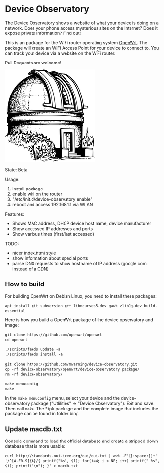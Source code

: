 # Device Observatory

The Device Observatory shows a website of what your device is doing on a network. Does your phone access mysterious sites on the Internet? Does it expose private Information? Find out! 

This is an package for the WiFi router operating system [OpenWrt](http://openwrt.org). The package will create an WiFi Access Point for your device to connect to. You can track your device via a website on the WiFi router.

Pull Requests are welcome!

![logo](observatory.png)

State: Beta

Usage:
 1. install package
 2. enable wifi on the router
 3. "/etc/init.d/device-observatory enable"
 4. reboot and access 192.168.1.1 via WLAN

Features:
 * Shows MAC address, DHCP device host name, device manufacturer
 * Show accessed IP addresses and ports
 * Show various times (first/last accessed)

TODO:
 * nicer index.html style
 * show information about special ports
 * parse DNS requests to show hostname of IP address (google.com instead of a [CDN](https://en.wikipedia.org/wiki/Content_delivery_network))

## How to build

For building OpenWrt on Debian Linux, you need to install these packages:
```
apt install git subversion g++ libncurses5-dev gawk zlib1g-dev build-essential
```

Here is how you build a OpenWrt package of the device opservatory and image:

```
git clone https://github.com/openwrt/openwrt
cd openwrt

./scripts/feeds update -a
./scripts/feeds install -a

git clone https://github.com/mwarning/device-observatory.git
cp -rf device-observatory/openwrt/device-observatory package/
rm -rf device-observatory/

make menuconfig
make
```

In the `make menuconfig` menu, select your device and the device-observatory package ("Utlilities" => "Device Observatory"). Exit and save. Then call `make`.
The \*.ipk package and the complete image that includes the package can be found in folder bin/.

## Update macdb.txt

Console command to load the official database and create a stripped down database that is more usable:

```
curl http://standards-oui.ieee.org/oui/oui.txt | awk -F'[[:space:]]+' '/^[A-F0-9]{6}/{ printf("%s", $1); for(i=4; i < NF; i++) printf(" %s", $i); printf("\n"); }' > macdb.txt
```
